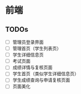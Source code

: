 # 前端

## TODOs

- [ ] 管理员登录界面
- [ ] 管理首页（学生列表页）
- [ ] 学生详细信息页
- [ ] 考试页面
- [ ] 成绩详情与复核页面
- [ ] 学生首页（类似学生详细信息页）
- [ ] 学生成绩查询与申请复核页面
- [ ] 页面美化
